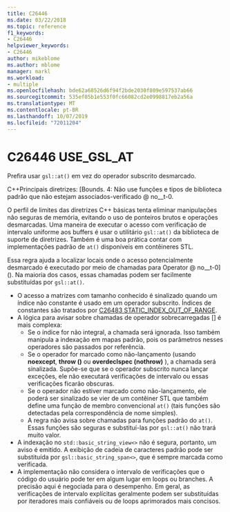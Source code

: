 ```yaml
---
title: C26446
ms.date: 03/22/2018
ms.topic: reference
f1_keywords:
- C26446
helpviewer_keywords:
- C26446
author: mikeblome
ms.author: mblome
manager: markl
ms.workload:
- multiple
ms.openlocfilehash: bde62a68526d6f94f2bde2030f809e597537ab66
ms.sourcegitcommit: 535ef05b1e553f0fc66082cd2e0998817eb2a56a
ms.translationtype: MT
ms.contentlocale: pt-BR
ms.lasthandoff: 10/07/2019
ms.locfileid: "72011204"
---
```

# <a name="c26446-use_gsl_at"></a>C26446 USE_GSL_AT

Prefira usar `gsl::at()` em vez do operador subscrito desmarcado.

C++Principais diretrizes: [Bounds. 4: Não use funções e tipos de biblioteca padrão que não estejam associados-verificado @ no__t-0.

O perfil de limites das diretrizes C++ básicas tenta eliminar manipulações não seguras de memória, evitando o uso de ponteiros brutos e operações desmarcadas. Uma maneira de executar o acesso com verificação de intervalo uniforme aos buffers é usar o utilitário `gsl::at()` da biblioteca de suporte de diretrizes. Também é uma boa prática contar com implementações padrão de `at()` disponíveis em contêineres STL.

Essa regra ajuda a localizar locais onde o acesso potencialmente desmarcado é executado por meio de chamadas para Operator @ no__t-0] (). Na maioria dos casos, essas chamadas podem ser facilmente substituídas por `gsl::at()`.

- O acesso a matrizes com tamanho conhecido é sinalizado quando um índice não constante é usado em um operador subscrito. Índices de constantes são tratados por [C26483 STATIC_INDEX_OUT_OF_RANGE](c26483.md).
- A lógica para avisar sobre chamadas de operador sobrecarregadas [] é mais complexa:
  - Se o índice for não integral, a chamada será ignorada. Isso também manipula a indexação em mapas padrão, pois os parâmetros nesses operadores são passados por referência.
  - Se o operador for marcado como não-lançamento (usando **noexcept**, **throw ()** ou **overdeclspec (nothrow)** ), a chamada será sinalizada. Supõe-se que se o operador subscrito nunca lançar exceções, ele não executará verificações de intervalo ou essas verificações ficarão obscuras.
  - Se o operador não estiver marcado como não-lançamento, ele poderá ser sinalizado se vier de um contêiner STL que também define uma função de membro convencional `at()` (tais funções são detectadas pela correspondência de nome simples).
  - A regra não avisa sobre chamadas para funções padrão do `at()`. Essas funções são seguras e substituí-las por `gsl::at()` não trará muito valor.
- A indexação no `std::basic_string_view<>` não é segura, portanto, um aviso é emitido. A exibição de cadeia de caracteres padrão pode ser substituída por `gsl::basic_string_span<>`, que é sempre marcada como verificada.
- A implementação não considera o intervalo de verificações que o código do usuário pode ter em algum lugar em loops ou branches. A precisão aqui é negociada para o desempenho. Em geral, as verificações de intervalo explícitas geralmente podem ser substituídas por iteradores mais confiáveis ou de loops aprimorados mais concisos.

